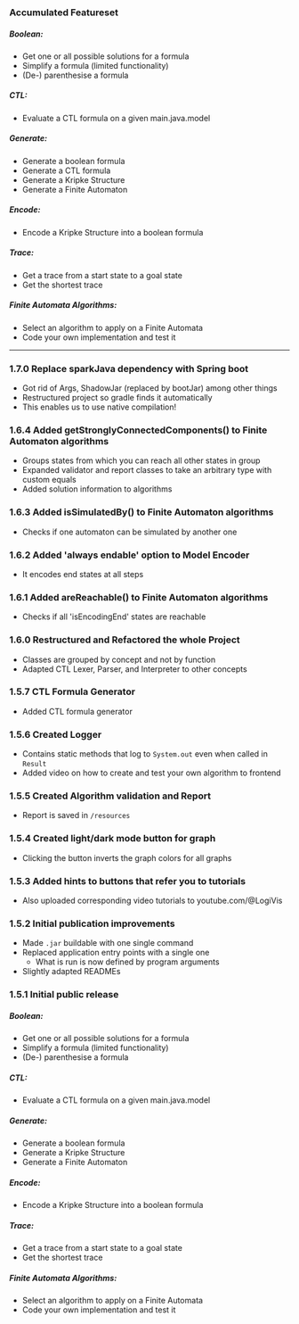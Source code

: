 ### Accumulated Featureset
##### Boolean:
* Get one or all possible solutions for a formula
* Simplify a formula (limited functionality)
* (De-) parenthesise a formula
##### CTL:
* Evaluate a CTL formula on a given main.java.model
##### Generate:
* Generate a boolean formula
* Generate a CTL formula
* Generate a Kripke Structure
* Generate a Finite Automaton
##### Encode:
* Encode a Kripke Structure into a boolean formula
##### Trace:
* Get a trace from a start state to a goal state
* Get the shortest trace
##### Finite Automata Algorithms:
* Select an algorithm to apply on a Finite Automata
* Code your own implementation and test it
---
### 1.7.0 Replace sparkJava dependency with Spring boot
* Got rid of Args, ShadowJar (replaced by bootJar) among other things
* Restructured project so gradle finds it automatically
* This enables us to use native compilation!
### 1.6.4 Added getStronglyConnectedComponents() to Finite Automaton algorithms
* Groups states from which you can reach all other states in group
* Expanded validator and report classes to take an arbitrary type with custom equals
* Added solution information to algorithms
### 1.6.3 Added isSimulatedBy() to Finite Automaton algorithms
* Checks if one automaton can be simulated by another one
### 1.6.2 Added 'always endable' option to Model Encoder
* It encodes end states at all steps
### 1.6.1 Added areReachable() to Finite Automaton algorithms
* Checks if all 'isEncodingEnd' states are reachable
### 1.6.0 Restructured and Refactored the whole Project
* Classes are grouped by concept and not by function
* Adapted CTL Lexer, Parser, and Interpreter to other concepts
### 1.5.7 CTL Formula Generator
* Added CTL formula generator
### 1.5.6 Created Logger
* Contains static methods that log to `System.out` even when called in `Result`
* Added video on how to create and test your own algorithm to frontend
### 1.5.5 Created Algorithm validation and Report
* Report is saved in `/resources`
### 1.5.4 Created light/dark mode button for graph
* Clicking the button inverts the graph colors for all graphs
### 1.5.3 Added hints to buttons that refer you to tutorials
* Also uploaded corresponding video tutorials to youtube.com/@LogiVis
### 1.5.2 Initial publication improvements
* Made `.jar` buildable with one single command
* Replaced application entry points with a single one
  * What is run is now defined by program arguments
* Slightly adapted READMEs
### 1.5.1 Initial public release
##### Boolean:
* Get one or all possible solutions for a formula 
* Simplify a formula (limited functionality)
* (De-) parenthesise a formula
##### CTL:
* Evaluate a CTL formula on a given main.java.model
##### Generate:
* Generate a boolean formula
* Generate a Kripke Structure
* Generate a Finite Automaton
##### Encode:
* Encode a Kripke Structure into a boolean formula
##### Trace:
* Get a trace from a start state to a goal state
* Get the shortest trace
##### Finite Automata Algorithms:
* Select an algorithm to apply on a Finite Automata
* Code your own implementation and test it